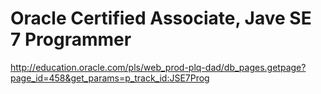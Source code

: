 Oracle Certified Associate, Jave SE 7 Programmer
================================================

http://education.oracle.com/pls/web_prod-plq-dad/db_pages.getpage?page_id=458&get_params=p_track_id:JSE7Prog


